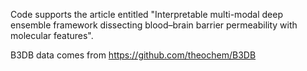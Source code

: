 Code supports the article entitled "Interpretable multi-modal deep ensemble framework dissecting blood–brain barrier permeability with molecular features".

B3DB data comes from https://github.com/theochem/B3DB
